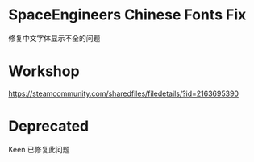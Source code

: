 ﻿# SpaceEngineers Chinese Fonts Fix
修复中文字体显示不全的问题

# Workshop
https://steamcommunity.com/sharedfiles/filedetails/?id=2163695390

# Deprecated
Keen 已修复此问题
